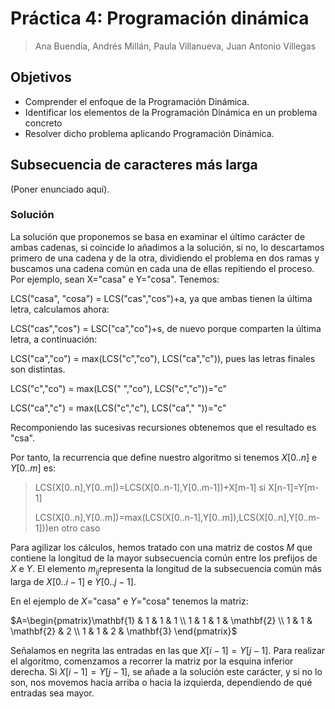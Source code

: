 # Práctica 4: Programación dinámica

> Ana Buendía, Andrés Millán, Paula Villanueva, Juan Antonio Villegas

## Objetivos

* Comprender el enfoque de la Programación Dinámica.
* Identificar los elementos de la Programación Dinámica en un problema concreto
* Resolver dicho problema aplicando Programación Dinámica.

## Subsecuencia de caracteres más larga

(Poner enunciado aquí).

### Solución

La solución que proponemos se basa en examinar el último carácter de ambas cadenas, si coincide lo añadimos a la solución, si no, lo descartamos primero de una cadena y de la otra, dividiendo el problema en dos ramas y buscamos una cadena común en cada una de ellas repitiendo el proceso. Por ejemplo, sean X="casa" e Y="cosa". Tenemos:

LCS("casa", "cosa") = LCS("cas","cos")+a​, ya que ambas tienen la última letra, calculamos ahora:

LCS("cas","cos") = LSC("ca","co")+s​, de nuevo porque comparten la última letra, a continuación:

LCS("ca","co") = max(LCS("c","co"), LCS("ca","c"))​, pues las letras finales son distintas.

LCS("c","co") = max(LCS(" ","co"), LCS("c","c"))="c"​

LCS("ca","c") = max(LCS("c","c"), LCS("ca"," "))="c"​

Recomponiendo las sucesivas recursiones obtenemos que el resultado es "csa​".

Por tanto, la recurrencia que define nuestro algoritmo si tenemos $X[0..n]​$ e $Y[0..m]​$ es:

> LCS(X[0..n],Y[0..m])=LCS(X[0..n-1],Y[0..m-1])+X[m-1]​    si    X[n-1]=Y[m-1]​
>
> LCS(X[0..n],Y[0..m])=max(LCS(X[0..n-1],Y[0..m]),LCS(X[0..n],Y[0..m-1]))​   en otro caso

Para agilizar los cálculos, hemos tratado con una matriz de costos $M​$ que contiene la longitud de la mayor subsecuencia común entre los prefijos de $X​$ e $Y​$. El elemento $m_{ij}​$ representa la longitud de la subsecuencia común más larga de $X[0..i-1]​$ e $Y[0..j-1]​$. 

En el ejemplo de $X​$="casa"​ e $Y​$="cosa" tenemos la matriz:

$A=\begin{pmatrix}\mathbf{1} & 1 & 1 & 1 \\ 1 & 1 & 1 & \mathbf{2} \\ 1 & 1 & \mathbf{2} & 2 \\ 1 & 1 & 2 & \mathbf{3} \end{pmatrix}$

Señalamos en negrita las entradas en las que $X[i-1]=Y[j-1]$. Para realizar el algoritmo, comenzamos a recorrer la matriz por la esquina inferior derecha. Si $X[i-1]=Y[j-1]$, se añade a la solución este carácter, y si no lo son, nos movemos hacia arriba o hacia la izquierda, dependiendo de qué entradas sea mayor.





